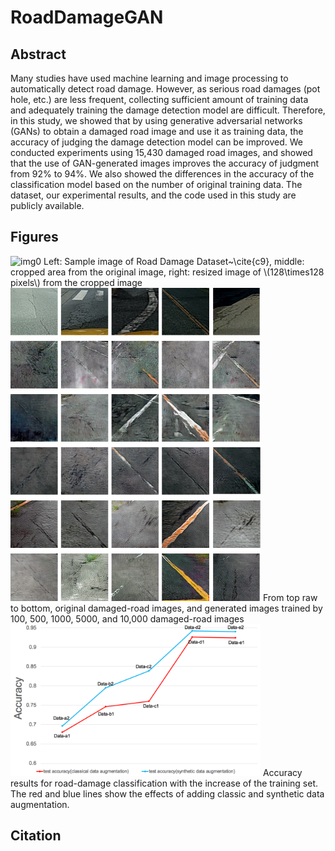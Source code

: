 # RoadDamageGAN

## Abstract
Many studies have used machine learning and image processing to automatically detect road damage.
However, as serious road damages (pot hole, etc.) are less frequent, collecting sufficient amount of training data and adequately training the damage detection model are difficult.
Therefore, in this study, we showed that by using generative adversarial networks (GANs) to obtain a damaged road image and use it as training data, the accuracy of judging the damage detection model can be improved. We conducted experiments using 15,430 damaged road images, and showed that the use of GAN-generated images improves the accuracy of judgment from 92% to 94%. We also showed the differences in the accuracy of the classification model based on the number of original training data. The dataset, our experimental results, and the code used in this study are publicly available.

## Figures

<img alt="img0" src=https://github.com/sekilab/RoadDamageGAN/blob/master/cropBoundingBox.py width="400px"/>
Left: Sample image of Road Damage Dataset~\cite{c9}, middle: cropped area from the original image, right: resized image of \(128\times128 pixels\) from the cropped image


<img alt="img1" src="./sampleImages.pdf" width="400px"/>
From top raw to bottom, original damaged-road images, and generated images trained by 100, 500, 1000, 5000, and 10,000 damaged-road images

<img alt="img2" src="./plotAccuracy.pdf" width="400px"/>
Accuracy results for road-damage classification with the increase of the training set. The red and blue lines show the effects of adding classic and synthetic data augmentation.

## Citation


